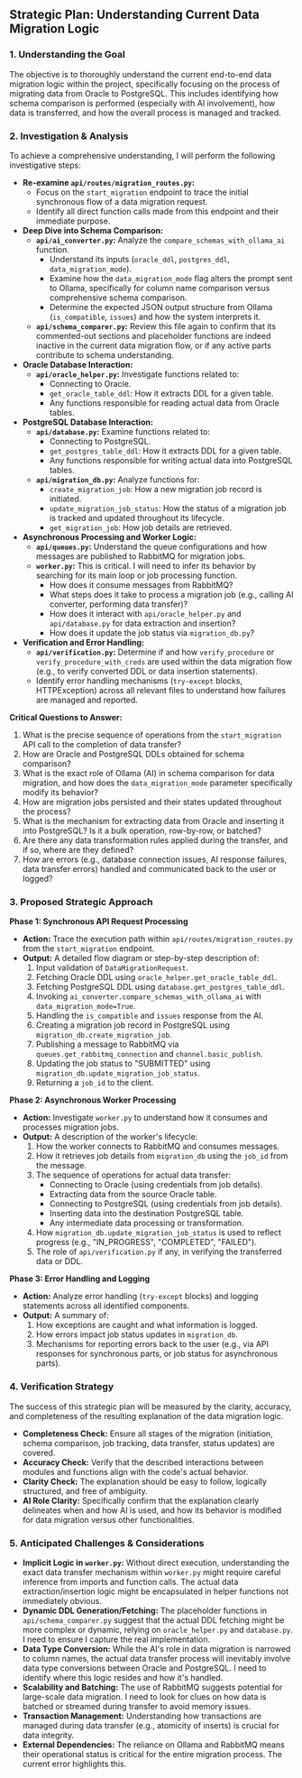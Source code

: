 ## Strategic Plan: Understanding Current Data Migration Logic

### 1. Understanding the Goal

The objective is to thoroughly understand the current end-to-end data migration logic within the project, specifically focusing on the process of migrating data from Oracle to PostgreSQL. This includes identifying how schema comparison is performed (especially with AI involvement), how data is transferred, and how the overall process is managed and tracked.

### 2. Investigation & Analysis

To achieve a comprehensive understanding, I will perform the following investigative steps:

*   **Re-examine `api/routes/migration_routes.py`:**
    *   Focus on the `start_migration` endpoint to trace the initial synchronous flow of a data migration request.
    *   Identify all direct function calls made from this endpoint and their immediate purpose.
*   **Deep Dive into Schema Comparison:**
    *   **`api/ai_converter.py`:** Analyze the `compare_schemas_with_ollama_ai` function.
        *   Understand its inputs (`oracle_ddl`, `postgres_ddl`, `data_migration_mode`).
        *   Examine how the `data_migration_mode` flag alters the prompt sent to Ollama, specifically for column name comparison versus comprehensive schema comparison.
        *   Determine the expected JSON output structure from Ollama (`is_compatible`, `issues`) and how the system interprets it.
    *   **`api/schema_comparer.py`:** Review this file again to confirm that its commented-out sections and placeholder functions are indeed inactive in the current data migration flow, or if any active parts contribute to schema understanding.
*   **Oracle Database Interaction:**
    *   **`api/oracle_helper.py`:** Investigate functions related to:
        *   Connecting to Oracle.
        *   `get_oracle_table_ddl`: How it extracts DDL for a given table.
        *   Any functions responsible for reading actual data from Oracle tables.
*   **PostgreSQL Database Interaction:**
    *   **`api/database.py`:** Examine functions related to:
        *   Connecting to PostgreSQL.
        *   `get_postgres_table_ddl`: How it extracts DDL for a given table.
        *   Any functions responsible for writing actual data into PostgreSQL tables.
    *   **`api/migration_db.py`:** Analyze functions for:
        *   `create_migration_job`: How a new migration job record is initiated.
        *   `update_migration_job_status`: How the status of a migration job is tracked and updated throughout its lifecycle.
        *   `get_migration_job`: How job details are retrieved.
*   **Asynchronous Processing and Worker Logic:**
    *   **`api/queues.py`:** Understand the queue configurations and how messages are published to RabbitMQ for migration jobs.
    *   **`worker.py`:** This is critical. I will need to infer its behavior by searching for its main loop or job processing function.
        *   How does it consume messages from RabbitMQ?
        *   What steps does it take to process a migration job (e.g., calling AI converter, performing data transfer)?
        *   How does it interact with `api/oracle_helper.py` and `api/database.py` for data extraction and insertion?
        *   How does it update the job status via `migration_db.py`?
*   **Verification and Error Handling:**
    *   **`api/verification.py`:** Determine if and how `verify_procedure` or `verify_procedure_with_creds` are used within the data migration flow (e.g., to verify converted DDL or data insertion statements).
    *   Identify error handling mechanisms (`try-except` blocks, HTTPException) across all relevant files to understand how failures are managed and reported.

**Critical Questions to Answer:**

1.  What is the precise sequence of operations from the `start_migration` API call to the completion of data transfer?
2.  How are Oracle and PostgreSQL DDLs obtained for schema comparison?
3.  What is the exact role of Ollama (AI) in schema comparison for data migration, and how does the `data_migration_mode` parameter specifically modify its behavior?
4.  How are migration jobs persisted and their states updated throughout the process?
5.  What is the mechanism for extracting data from Oracle and inserting it into PostgreSQL? Is it a bulk operation, row-by-row, or batched?
6.  Are there any data transformation rules applied during the transfer, and if so, where are they defined?
7.  How are errors (e.g., database connection issues, AI response failures, data transfer errors) handled and communicated back to the user or logged?

### 3. Proposed Strategic Approach

**Phase 1: Synchronous API Request Processing**
*   **Action:** Trace the execution path within `api/routes/migration_routes.py` from the `start_migration` endpoint.
*   **Output:** A detailed flow diagram or step-by-step description of:
    1.  Input validation of `DataMigrationRequest`.
    2.  Fetching Oracle DDL using `oracle_helper.get_oracle_table_ddl`.
    3.  Fetching PostgreSQL DDL using `database.get_postgres_table_ddl`.
    4.  Invoking `ai_converter.compare_schemas_with_ollama_ai` with `data_migration_mode=True`.
    5.  Handling the `is_compatible` and `issues` response from the AI.
    6.  Creating a migration job record in PostgreSQL using `migration_db.create_migration_job`.
    7.  Publishing a message to RabbitMQ via `queues.get_rabbitmq_connection` and `channel.basic_publish`.
    8.  Updating the job status to "SUBMITTED" using `migration_db.update_migration_job_status`.
    9.  Returning a `job_id` to the client.

**Phase 2: Asynchronous Worker Processing**
*   **Action:** Investigate `worker.py` to understand how it consumes and processes migration jobs.
*   **Output:** A description of the worker's lifecycle:
    1.  How the worker connects to RabbitMQ and consumes messages.
    2.  How it retrieves job details from `migration_db` using the `job_id` from the message.
    3.  The sequence of operations for actual data transfer:
        *   Connecting to Oracle (using credentials from job details).
        *   Extracting data from the source Oracle table.
        *   Connecting to PostgreSQL (using credentials from job details).
        *   Inserting data into the destination PostgreSQL table.
        *   Any intermediate data processing or transformation.
    4.  How `migration_db.update_migration_job_status` is used to reflect progress (e.g., "IN_PROGRESS", "COMPLETED", "FAILED").
    5.  The role of `api/verification.py` if any, in verifying the transferred data or DDL.

**Phase 3: Error Handling and Logging**
*   **Action:** Analyze error handling (`try-except` blocks) and logging statements across all identified components.
*   **Output:** A summary of:
    1.  How exceptions are caught and what information is logged.
    2.  How errors impact job status updates in `migration_db`.
    3.  Mechanisms for reporting errors back to the user (e.g., via API responses for synchronous parts, or job status for asynchronous parts).

### 4. Verification Strategy

The success of this strategic plan will be measured by the clarity, accuracy, and completeness of the resulting explanation of the data migration logic.

*   **Completeness Check:** Ensure all stages of the migration (initiation, schema comparison, job tracking, data transfer, status updates) are covered.
*   **Accuracy Check:** Verify that the described interactions between modules and functions align with the code's actual behavior.
*   **Clarity Check:** The explanation should be easy to follow, logically structured, and free of ambiguity.
*   **AI Role Clarity:** Specifically confirm that the explanation clearly delineates when and how AI is used, and how its behavior is modified for data migration versus other functionalities.

### 5. Anticipated Challenges & Considerations

*   **Implicit Logic in `worker.py`:** Without direct execution, understanding the exact data transfer mechanism within `worker.py` might require careful inference from imports and function calls. The actual data extraction/insertion logic might be encapsulated in helper functions not immediately obvious.
*   **Dynamic DDL Generation/Fetching:** The placeholder functions in `api/schema_comparer.py` suggest that the actual DDL fetching might be more complex or dynamic, relying on `oracle_helper.py` and `database.py`. I need to ensure I capture the real implementation.
*   **Data Type Conversion:** While the AI's role in data migration is narrowed to column names, the actual data transfer process will inevitably involve data type conversions between Oracle and PostgreSQL. I need to identify where this logic resides and how it's handled.
*   **Scalability and Batching:** The use of RabbitMQ suggests potential for large-scale data migration. I need to look for clues on how data is batched or streamed during transfer to avoid memory issues.
*   **Transaction Management:** Understanding how transactions are managed during data transfer (e.g., atomicity of inserts) is crucial for data integrity.
*   **External Dependencies:** The reliance on Ollama and RabbitMQ means their operational status is critical for the entire migration process. The current error highlights this.